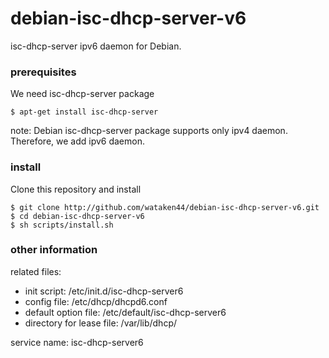 debian-isc-dhcp-server-v6
=========================

isc-dhcp-server ipv6 daemon for Debian.

### prerequisites

We need isc-dhcp-server package
```
$ apt-get install isc-dhcp-server
```

note:
Debian isc-dhcp-server package supports only ipv4 daemon.
Therefore, we add ipv6 daemon.

### install

Clone this repository and install
```
$ git clone http://github.com/wataken44/debian-isc-dhcp-server-v6.git
$ cd debian-isc-dhcp-server-v6
$ sh scripts/install.sh
```

### other information

related files:
- init script:  /etc/init.d/isc-dhcp-server6
- config file: /etc/dhcp/dhcpd6.conf
- default option file: /etc/default/isc-dhcp-server6
- directory for lease file: /var/lib/dhcp/

service name: isc-dhcp-server6
